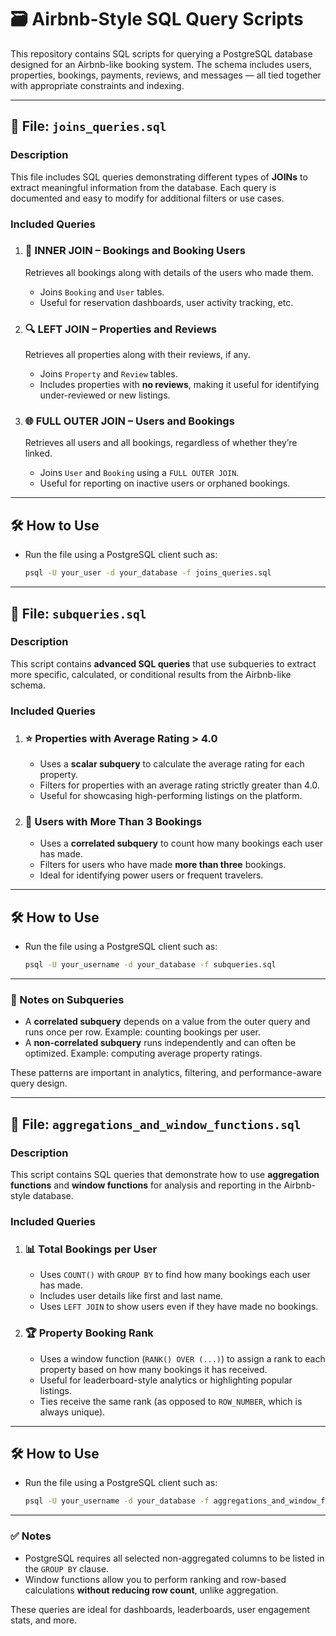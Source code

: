 # 🗃️ Airbnb-Style SQL Query Scripts

This repository contains SQL scripts for querying a PostgreSQL database designed for an Airbnb-like booking system. The schema includes users, properties, bookings, payments, reviews, and messages — all tied together with appropriate constraints and indexing.

---

## 📁 File: `joins_queries.sql`

### Description
This file includes SQL queries demonstrating different types of **JOINs** to extract meaningful information from the database. Each query is documented and easy to modify for additional filters or use cases.

### Included Queries

1. ### 🔗 INNER JOIN – Bookings and Booking Users
   Retrieves all bookings along with details of the users who made them.
   - Joins `Booking` and `User` tables.
   - Useful for reservation dashboards, user activity tracking, etc.

2. ### 🔍 LEFT JOIN – Properties and Reviews
   Retrieves all properties along with their reviews, if any.
   - Joins `Property` and `Review` tables.
   - Includes properties with **no reviews**, making it useful for identifying under-reviewed or new listings.

3. ### 🌐 FULL OUTER JOIN – Users and Bookings
   Retrieves all users and all bookings, regardless of whether they’re linked.
   - Joins `User` and `Booking` using a `FULL OUTER JOIN`.
   - Useful for reporting on inactive users or orphaned bookings.

---

## 🛠️ How to Use

- Run the file using a PostgreSQL client such as:
  ```bash
  psql -U your_user -d your_database -f joins_queries.sql
  ```

---

## 📁 File: `subqueries.sql`

### Description
This script contains **advanced SQL queries** that use subqueries to extract more specific, calculated, or conditional results from the Airbnb-like schema.

### Included Queries

1. ### ⭐ Properties with Average Rating > 4.0
   - Uses a **scalar subquery** to calculate the average rating for each property.
   - Filters for properties with an average rating strictly greater than 4.0.
   - Useful for showcasing high-performing listings on the platform.

2. ### 👤 Users with More Than 3 Bookings
   - Uses a **correlated subquery** to count how many bookings each user has made.
   - Filters for users who have made **more than three** bookings.
   - Ideal for identifying power users or frequent travelers.

---

## 🛠️ How to Use

- Run the file using a PostgreSQL client such as:
  ```bash
  psql -U your_username -d your_database -f subqueries.sql
  ```

---

### 🧠 Notes on Subqueries

- A **correlated subquery** depends on a value from the outer query and runs once per row. Example: counting bookings per user.
- A **non-correlated subquery** runs independently and can often be optimized. Example: computing average property ratings.

These patterns are important in analytics, filtering, and performance-aware query design.


---

## 📁 File: `aggregations_and_window_functions.sql`

### Description
This script contains SQL queries that demonstrate how to use **aggregation functions** and **window functions** for analysis and reporting in the Airbnb-style database.

### Included Queries

1. ### 📊 Total Bookings per User
   - Uses `COUNT()` with `GROUP BY` to find how many bookings each user has made.
   - Includes user details like first and last name.
   - Uses `LEFT JOIN` to show users even if they have made no bookings.

2. ### 🏆 Property Booking Rank
   - Uses a window function (`RANK() OVER (...)`) to assign a rank to each property based on how many bookings it has received.
   - Useful for leaderboard-style analytics or highlighting popular listings.
   - Ties receive the same rank (as opposed to `ROW_NUMBER`, which is always unique).

---

## 🛠️ How to Use

- Run the file using a PostgreSQL client such as:
  ```bash
  psql -U your_username -d your_database -f aggregations_and_window_functions.sql
  ```

---

### ✅ Notes

- PostgreSQL requires all selected non-aggregated columns to be listed in the `GROUP BY` clause.
- Window functions allow you to perform ranking and row-based calculations **without reducing row count**, unlike aggregation.

These queries are ideal for dashboards, leaderboards, user engagement stats, and more.

